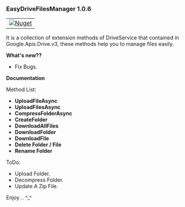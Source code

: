 ### **EasyDriveFilesManager 1.0.6**


  <table>
  <tbody>

  <tr>
   <td> 
    <a href="https://www.nuget.org/packages/EasyDriveFilesManager/">
      <img alt="Nuget" src="https://img.shields.io/nuget/dt/EasyDriveFilesManager?color=blue&label=EasyDriveFilesManager&logo=nuget&style=flate">
    </a>
  </td> 
  </tr>
    
  </tbody>
  <table>

It is a collection of extension methods of DriveService that contained in Google.Apis.Drive.v3, these methods help you to manage files easily.

**What's new??** 
- Fix Bugs.

**Documentation** 

Method List:

- **UploadFileAsync**
- **UploadFilesAsync**
- **CompressFolderAsync**
- **CreateFolder**
- **DownloadAllFiles**
- **DownloadFolder**
- **DownloadFile**
- **Delete Folder / File**
- **Rename Folder**

ToDo:
- Upload Folder.
- Decompress Folder.
- Update A Zip File.

Enjoy .. ^_^
